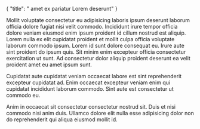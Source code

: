 {
  "title": " amet ex pariatur Lorem deserunt"
}

Mollit voluptate consectetur eu adipisicing laboris ipsum deserunt laborum officia dolore fugiat nisi velit commodo. Incididunt irure tempor officia dolore veniam eiusmod enim ipsum proident id cillum nostrud est aliquip. Lorem nulla ex elit cupidatat proident et mollit culpa officia voluptate laborum commodo ipsum. Lorem id sunt dolore consequat eu. Irure aute sint proident do ipsum quis. Sit minim enim excepteur officia consectetur exercitation ut sunt. Ad consectetur dolor aliquip proident deserunt ea velit proident amet eu amet ipsum sunt.

Cupidatat aute cupidatat veniam occaecat labore est sint reprehenderit excepteur cupidatat ad. Enim occaecat excepteur veniam enim qui cupidatat incididunt laborum commodo. Sint aute est consectetur ut commodo eu.

Anim in occaecat sit consectetur consectetur nostrud sit. Duis et nisi commodo nisi anim duis. Ullamco dolore elit nulla esse adipisicing dolor non do reprehenderit qui aliqua eiusmod mollit id.
